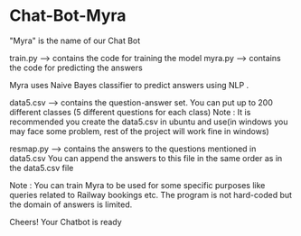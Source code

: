 # Chat-Bot-Myra

"Myra" is the name of our Chat Bot

train.py --> contains the code for training the model
myra.py --> contains the code for predicting the answers

Myra uses Naive Bayes classifier to predict answers using NLP .

data5.csv --> contains the question-answer set.
You can put up to 200 different classes (5 different questions for each class)
Note : It is recommended you create the data5.csv in ubuntu and use(in windows you may face some problem, rest of the project will work fine in windows)

resmap.py --> contains the answers to the questions mentioned in data5.csv
You can append the answers to this file in the same order as in the data5.csv file

Note : You can train Myra to be used for some specific purposes like queries related to Railway bookings etc. The program is not hard-coded but the domain of answers is limited.

Cheers! Your Chatbot is ready
